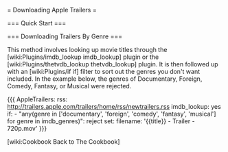 = Downloading Apple Trailers =

=== Quick Start ===

 [wiki:Plugins/apple_trailers Apple Trailers Plugin]::

=== Downloading Trailers By Genre ===

This method involves looking up movie titles through the [wiki:Plugins/imdb_lookup imdb_lookup] plugin or the [wiki:Plugins/thetvdb_lookup thetvdb_lookup] plugin. It is then followed up with an [wiki:Plugins/if if] filter to sort out the genres you don't want included. In the example below, the genres of Documentary, Foreign, Comedy, Fantasy, or Musical were rejected.

{{{
AppleTrailers:
  rss: http://trailers.apple.com/trailers/home/rss/newtrailers.rss
  imdb_lookup: yes
  if:
    - "any(genre in ['documentary', 'foreign', 'comedy', 'fantasy', 'musical'] for genre in imdb_genres)": reject
  set:
    filename: '{{title}} - Trailer - 720p.mov'
}}}

[wiki:Cookbook Back to The Cookbook]